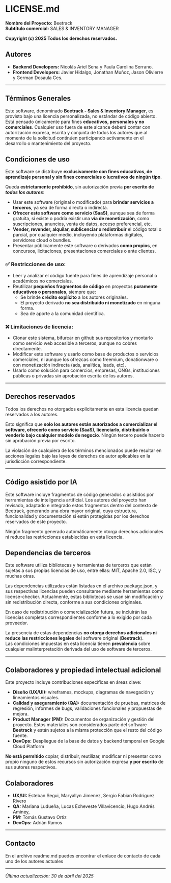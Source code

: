 # LICENSE.md

**Nombre del Proyecto:** Beetrack  
**Subtítulo comercial:** SALES & INVENTORY MANAGER

**Copyright (c) 2025 Todos los derechos reservados.**

## Autores

- **Backend Developers:** Nicolás Ariel Sena y Paula Carolina Serrano.
- **Frontend Developers:** Javier Hidalgo, Jonathan Muñoz, Jason Olivierre y German Dosaula Ces.

---

## Términos Generales

Este software, denominado **Beetrack - Sales & Inventory Manager**, es provisto bajo una licencia personalizada, no estándar de código abierto. Está pensado únicamente para fines **educativos, personales y no comerciales**. Cualquier uso fuera de este alcance deberá contar con autorización expresa, escrita y conjunta de todos los autores que al momento de la solicitud continúen participando activamente en el desarrollo o mantenimiento del proyecto.

## Condiciones de uso

Este software se distribuye **exclusivamente con fines educativos, de aprendizaje personal y sin fines comerciales o lucrativos de ningún tipo**.

Queda **estrictamente prohibido**, sin autorización previa **por escrito de *todos los autores***:

- Usar este software (original o modificado) para **brindar servicios a terceros**, ya sea de forma directa o indirecta.
- **Ofrecer este software como servicio (SaaS)**, aunque sea de forma gratuita, si existe o podría existir una **vía de monetización**, como suscripciones, anuncios, venta de datos, acceso preferencial, etc.
- **Vender, revender, alquilar, sublicenciar o redistribuir** el código total o parcial, por cualquier medio, incluyendo plataformas digitales, servidores cloud o bundles.
- Presentar públicamente este software o derivados **como propios**, en concursos, licitaciones, presentaciones comerciales o ante clientes.

### ✅ Restricciones de uso:
- Leer y analizar el código fuente para fines de aprendizaje personal o académicos no comerciales.
- Reutilizar **pequeños fragmentos de código** en proyectos **puramente educativos o personales**, siempre que:
  - Se brinde **crédito explícito** a los autores originales.
  - El proyecto derivado **no sea distribuido ni monetizado** en ninguna forma.
  - Sea de aporte a la comunidad científica.

### ❌ Limitaciones de licencia:
- Clonar este sistema, bifurcar en github sus repositorios y montarlo como servicio web accesible a terceros, aunque no cobres directamente.
- Modificar este software y usarlo como base de productos o servicios comerciales, ni aunque los ofrezcas como freemium, donationware o con monetización indirecta (ads, analítica, leads, etc).
- Usarlo como solución para comercios, empresas, ONGs, instituciones públicas o privadas sin aprobación escrita de los autores.

---

## Derechos reservados

Todos los derechos no otorgados explícitamente en esta licencia quedan reservados a los autores.

Esto significa que **solo los autores están autorizados a comercializar el software, ofrecerlo como servicio (SaaS), licenciarlo, distribuirlo o venderlo bajo cualquier modelo de negocio**. Ningún tercero puede hacerlo sin aprobación previa por escrito.

La violación de cualquiera de los términos mencionados puede resultar en acciones legales bajo las leyes de derechos de autor aplicables en la jurisdicción correspondiente.

---

## Código asistido por IA

Este software incluye fragmentos de código generados o asistidos por herramientas de inteligencia artificial. Los autores del proyecto han revisado, adaptado e integrado estos fragmentos dentro del contexto de Beetrack, generando una obra mayor original, cuya estructura, funcionalidad y documentación sí están protegidas por los derechos reservados de este proyecto.

Ningún fragmento generado automáticamente otorga derechos adicionales ni reduce las restricciones establecidas en esta licencia.

## Dependencias de terceros

Este software utiliza bibliotecas y herramientas de terceros que están sujetas a sus propias licencias de uso, entre ellas: MIT, Apache 2.0, ISC, y muchas otras.

Las dependencias utilizadas están listadas en el archivo package.json, y sus respectivas licencias pueden consultarse mediante herramientas como license-checker.
Actualmente, estas bibliotecas se usan sin modificación y sin redistribución directa, conforme a sus condiciones originales.

En caso de redistribución o comercialización futura, se incluirán las licencias completas correspondientes conforme a lo exigido por cada proveedor.

La presencia de estas dependencias **no otorga derechos adicionales ni reduce las restricciones legales** del software original (**Beetrack**).  
Las condiciones impuestas en esta licencia tienen **prevalencia** sobre cualquier malinterpretación derivada del uso de software de terceros.

---

## Colaboradores y propiedad intelectual adicional

Este proyecto incluye contribuciones específicas en áreas clave:

- **Diseño (UX/UI):** wireframes, mockups, diagramas de navegación y lineamientos visuales.
- **Calidad y aseguramiento (QA):** documentación de pruebas, matrices de regresión, informes de bugs, validaciones funcionales y propuestas de mejora.
- **Product Manager (PM):** Documentos de organización y gestión del proyecto.
Estos materiales son considerados parte del software **Beetrack** y están sujetos a la misma protección que el resto del código fuente.
- **DevOps:** Despliegue de la base de datos y backend temporal en Google Cloud Platform 

**No está permitido** copiar, distribuir, reutilizar, modificar ni presentar como propio ninguno de estos recursos sin autorización expresa **y por escrito** de sus autores respectivos.

## Colaboradores

- **UX/UI:** Esteban Segui, Maryallyn Jimenez, Sergio Fabian Rodriguez Rivero
- **QA:** Mariana Ludueña, Lucas Echeveste Villavicencio, Hugo Andrés Aminey, 
- **PM:** Tomás Gustavo Ortiz
- **DevOps:** Adrián Ramos
---

## Contacto

En el archivo readme.md puedes encontrar el enlace de contacto de cada uno de los autores actuales

---

_Última actualización: 30 de abril del 2025_


